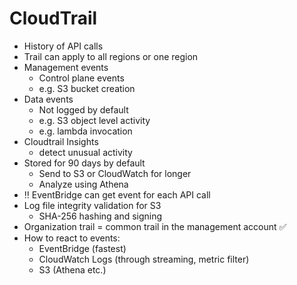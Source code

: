CloudTrail
=

- History of API calls
- Trail can apply to all regions or one region
- Management events 
  - Control plane events
  - e.g. S3 bucket creation
- Data events
  - Not logged by default
  - e.g. S3 object level activity
  - e.g. lambda invocation
- Cloudtrail Insights
  - detect unusual activity
- Stored for 90 days by default
  - Send to S3 or CloudWatch for longer
  - Analyze using Athena
- ‼️ EventBridge can get event for each API call
- Log file integrity validation for S3
  - SHA-256 hashing and signing
- Organization trail = common trail in the management account ✅
- How to react to events:
  - EventBridge (fastest)
  - CloudWatch Logs (through streaming, metric filter)
  - S3 (Athena etc.)
